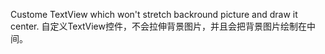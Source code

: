Custome TextView which won't stretch backround picture and draw it center.
自定义TextView控件，不会拉伸背景图片，并且会把背景图片绘制在中间。
